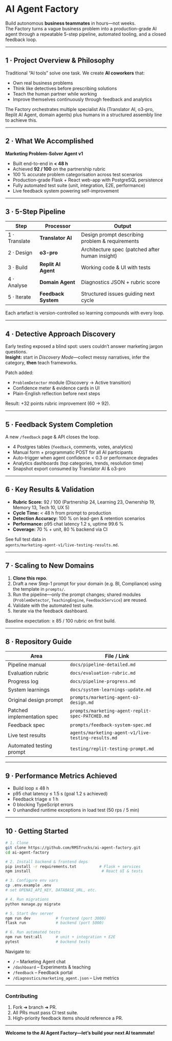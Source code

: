 # AI Agent Factory

Build autonomous **business teammates** in hours—not weeks.  
The Factory turns a vague business problem into a production-grade AI agent through a repeatable 5-step pipeline, automated tooling, and a closed feedback loop.

---

## 1 · Project Overview & Philosophy
Traditional “AI tools” solve one task. We create **AI coworkers** that:
* Own real business problems
* Think like detectives before prescribing solutions
* Teach the human partner while working
* Improve themselves continuously through feedback and analytics

The Factory orchestrates multiple specialist AIs (Translator AI, o3-pro, Replit AI Agent, domain agents) plus humans in a structured assembly line to achieve this.

---

## 2 · What We Accomplished
**Marketing Problem-Solver Agent v1**
* Built end-to-end in **< 48 h**
* Achieved **92 / 100** on the partnership rubric
* 100 % accurate problem categorisation across test scenarios
* Production-grade Flask + React web-app with PostgreSQL persistence
* Fully automated test suite (unit, integration, E2E, performance)
* Live feedback system powering self-improvement

---

## 3 · 5-Step Pipeline

| Step | Processor | Output |
|------|-----------|--------|
| 1 · Translate | **Translator AI** | Design prompt describing problem & requirements |
| 2 · Design | **o3-pro** | Architecture spec (patched after human insight) |
| 3 · Build | **Replit AI Agent** | Working code & UI with tests |
| 4 · Analyse | **Domain Agent** | Diagnostics JSON + rubric score |
| 5 · Iterate | **Feedback System** | Structured issues guiding next cycle |

Each artefact is version-controlled so learning compounds with every loop.

---

## 4 · Detective Approach Discovery
Early testing exposed a blind spot: users couldn’t answer marketing jargon questions.  
**Insight:** start in *Discovery Mode*—collect messy narratives, infer the category, **then** teach frameworks.

Patch added:
* `ProblemDetector` module (Discovery → Active transition)
* Confidence meter & evidence cards in UI
* Plain-English reflection before next steps

Result: +32 points rubric improvement (60 → 92).

---

## 5 · Feedback System Completion
A new `/feedback` page & API closes the loop.

* 4 Postgres tables (`feedback`, comments, votes, analytics)
* Manual form + programmatic POST for all AI participants
* Auto-trigger when agent confidence < 0.3 or performance degrades
* Analytics dashboards (top categories, trends, resolution time)
* Snapshot export consumed by Translator AI & o3-pro

---

## 6 · Key Results & Validation
* **Rubric Score:** 92 / 100 (Partnership 24, Learning 23, Ownership 19, Memory 13, Tech 10, UX 5)
* **Cycle Time:** < 48 h from prompt to production
* **Detection Accuracy:** 100 % on lead-gen & retention scenarios
* **Performance:** p95 chat latency 1.2 s, uptime 99.6 %
* **Coverage:** 70 % + unit, 80 % backend via CI

See full test data in  
`agents/marketing-agent-v1/live-testing-results.md`.

---

## 7 · Scaling to New Domains
1. **Clone this repo**.
2. Draft a new Step-1 prompt for your domain (e.g. BI, Compliance) using the template in `prompts/`.
3. Run the pipeline—only the prompt changes; shared modules (`ProblemDetector`, `TeachingEngine`, `FeedbackService`) are reused.
4. Validate with the automated test suite.
5. Iterate via the feedback dashboard.

Baseline expectation: ≥ 85 / 100 rubric on first build.

---

## 8 · Repository Guide

| Area | File / Link |
|------|-------------|
| Pipeline manual | `docs/pipeline-detailed.md` |
| Evaluation rubric | `docs/evaluation-rubric.md` |
| Progress log | `docs/pipeline-progress.md` |
| System learnings | `docs/system-learnings-update.md` |
| Original design prompt | `prompts/marketing-agent-o3-design.md` |
| Patched implementation spec | `prompts/marketing-agent-replit-spec-PATCHED.md` |
| Feedback spec | `prompts/feedback-system-spec.md` |
| Live test results | `agents/marketing-agent-v1/live-testing-results.md` |
| Automated testing prompt | `testing/replit-testing-prompt.md` |

---

## 9 · Performance Metrics Achieved
* Build loop ≤ 48 h  
* p95 chat latency ≤ 1.5 s (goal 1.2 s achieved)  
* Feedback triage ≤ 1 h  
* 0 blocking TypeScript errors  
* 0 unhandled runtime exceptions in load test (50 rps / 5 min)

---

## 10 · Getting Started

```bash
# 1. Clone
git clone https://github.com/RMSTrucks/ai-agent-factory.git
cd ai-agent-factory

# 2. Install backend & frontend deps
pip install -r requirements.txt          # Flask + services
npm install                               # React UI & tests

# 3. Configure env vars
cp .env.example .env
# set OPENAI_API_KEY, DATABASE_URL, etc.

# 4. Run migrations
python manage.py migrate

# 5. Start dev server
npm run dev           # frontend (port 3000)
flask run             # backend (port 5000)

# 6. Run automated tests
npm run test:all      # unit + integration + E2E
pytest                # backend tests
```

Navigate to:
* `/` – Marketing Agent chat  
* `/dashboard` – Experiments & teaching  
* `/feedback` – Feedback portal  
* `/diagnostics/marketing_agent.json` – Live metrics  

---

### Contributing
1. Fork ➜ branch ➜ PR.  
2. All PRs must pass CI test suite.  
3. High-priority feedback items should reference a PR.  

---

**Welcome to the AI Agent Factory—let’s build your next AI teammate!**
